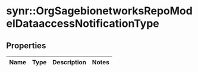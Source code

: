 # synr::OrgSagebionetworksRepoModelDataaccessNotificationType


## Properties
Name | Type | Description | Notes
------------ | ------------- | ------------- | -------------


